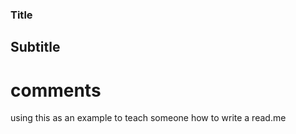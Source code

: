 ### Title 
## Subtitle
# comments

using this as an example to teach someone how to write a read.me

